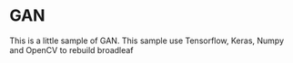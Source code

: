 # GAN
This is a little sample of GAN.
This sample use Tensorflow, Keras, Numpy and OpenCV to rebuild broadleaf
